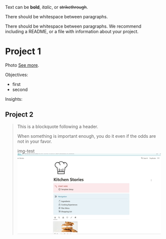 Text can be **bold**, _italic_, or ~~strikethrough~~.

There should be whitespace between paragraphs.

There should be whitespace between paragraphs. We recommend including a README, or a file with information about your project.

# Project 1

Photo
[See more](./project1.html). 

Objectives:
* first
* second

Insights:

## Project 2

> This is a blockquote following a header.
>
> When something is important enough, you do it even if the odds are not in your favor.
>
> img-test
> ![Duplicate-gif](./assets/img/duplicate.gif)
